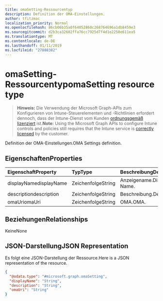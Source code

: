 ```yaml
---
title: omaSetting-Ressourcentyp
description: Definition der OMA-Einstellungen.
author: tfitzmac
localization_priority: Normal
ms.openlocfilehash: 86cb06b35a0f64052860c268764696a1db8459e3
ms.sourcegitcommit: d2b3ca32602ffa76cc7925d7f4d1e2258e611ea5
ms.translationtype: MT
ms.contentlocale: de-DE
ms.lasthandoff: 01/11/2019
ms.locfileid: "27888382"
---
```

# <a name="omasetting-resource-type"></a><span data-ttu-id="ef7c4-103">omaSetting-Ressourcentyp</span><span class="sxs-lookup"><span data-stu-id="ef7c4-103">omaSetting resource type</span></span>

> <span data-ttu-id="ef7c4-104">**Hinweis:** Die Verwendung der Microsoft Graph-APIs zum Konfigurieren von Intune-Steuerelementen und -Richtlinien erfordert dennoch, dass der Intune-Dienst vom Kunden [ordnungsgemäß lizenziert](https://go.microsoft.com/fwlink/?linkid=839381) ist.</span><span class="sxs-lookup"><span data-stu-id="ef7c4-104">**Note:** Using the Microsoft Graph APIs to configure Intune controls and policies still requires that the Intune service is [correctly licensed](https://go.microsoft.com/fwlink/?linkid=839381) by the customer.</span></span>

<span data-ttu-id="ef7c4-105">Definition der OMA-Einstellungen.</span><span class="sxs-lookup"><span data-stu-id="ef7c4-105">OMA Settings definition.</span></span>
## <a name="properties"></a><span data-ttu-id="ef7c4-106">Eigenschaften</span><span class="sxs-lookup"><span data-stu-id="ef7c4-106">Properties</span></span>
|<span data-ttu-id="ef7c4-107">Eigenschaft</span><span class="sxs-lookup"><span data-stu-id="ef7c4-107">Property</span></span>|<span data-ttu-id="ef7c4-108">Typ</span><span class="sxs-lookup"><span data-stu-id="ef7c4-108">Type</span></span>|<span data-ttu-id="ef7c4-109">Beschreibung</span><span class="sxs-lookup"><span data-stu-id="ef7c4-109">Description</span></span>|
|:---|:---|:---|
|<span data-ttu-id="ef7c4-110">displayName</span><span class="sxs-lookup"><span data-stu-id="ef7c4-110">displayName</span></span>|<span data-ttu-id="ef7c4-111">Zeichenfolge</span><span class="sxs-lookup"><span data-stu-id="ef7c4-111">String</span></span>|<span data-ttu-id="ef7c4-112">Anzeigename.</span><span class="sxs-lookup"><span data-stu-id="ef7c4-112">Display Name.</span></span>|
|<span data-ttu-id="ef7c4-113">description</span><span class="sxs-lookup"><span data-stu-id="ef7c4-113">description</span></span>|<span data-ttu-id="ef7c4-114">Zeichenfolge</span><span class="sxs-lookup"><span data-stu-id="ef7c4-114">String</span></span>|<span data-ttu-id="ef7c4-115">Beschreibung.</span><span class="sxs-lookup"><span data-stu-id="ef7c4-115">Description.</span></span>|
|<span data-ttu-id="ef7c4-116">omaUri</span><span class="sxs-lookup"><span data-stu-id="ef7c4-116">omaUri</span></span>|<span data-ttu-id="ef7c4-117">Zeichenfolge</span><span class="sxs-lookup"><span data-stu-id="ef7c4-117">String</span></span>|<span data-ttu-id="ef7c4-118">OMA.</span><span class="sxs-lookup"><span data-stu-id="ef7c4-118">OMA.</span></span>|

## <a name="relationships"></a><span data-ttu-id="ef7c4-119">Beziehungen</span><span class="sxs-lookup"><span data-stu-id="ef7c4-119">Relationships</span></span>
<span data-ttu-id="ef7c4-120">Keine</span><span class="sxs-lookup"><span data-stu-id="ef7c4-120">None</span></span>
## <a name="json-representation"></a><span data-ttu-id="ef7c4-121">JSON-Darstellung</span><span class="sxs-lookup"><span data-stu-id="ef7c4-121">JSON Representation</span></span>
<span data-ttu-id="ef7c4-122">Es folgt eine JSON-Darstellung der Ressource.</span><span class="sxs-lookup"><span data-stu-id="ef7c4-122">Here is a JSON representation of the resource.</span></span>
<!-- {
  "blockType": "resource",
  "@odata.type": "microsoft.graph.omaSetting"
}
-->
``` json
{
  "@odata.type": "#microsoft.graph.omaSetting",
  "displayName": "String",
  "description": "String",
  "omaUri": "String"
}
```



